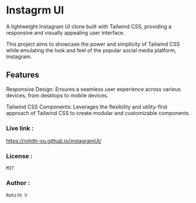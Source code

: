 # Instagrm UI
    
A lightweight Instagram UI clone built with Tailwind CSS, providing a responsive and visually appealing user interface. 
   
This project aims to showcase the power and simplicity of Tailwind CSS while emulating the look and feel of the popular social media platform, Instagram.

## Features

Responsive Design: Ensures a seamless user experience across various devices, from desktops to mobile devices.

Tailwind CSS Components: Leverages the flexibility and utility-first approach of Tailwind CSS to create modular and customizable components.

### Live link :
 https://rohith-vu.github.io/instagramUI/

### License : 
    MIT

### Author : 
    Rohith V